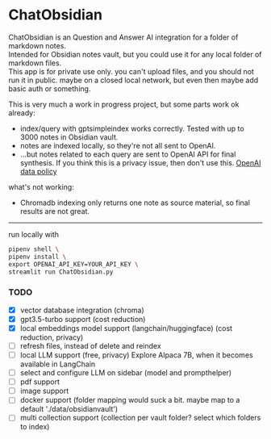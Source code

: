 # ChatObsidian

ChatObsidian is an Question and Answer AI integration for a folder of markdown notes.  
Intended for Obsidian notes vault, but you could use it for any local folder of markdown files.  
This app is for private use only. you can't upload files, and you should not run it in public. maybe on a closed local network, but even then maybe add basic auth or something.  

This is very much a work in progress project, but some parts work ok already:  

- index/query with gptsimpleindex works correctly. Tested with up to 3000 notes in Obsidian vault.
- notes are indexed locally, so they're not all sent to OpenAI.
- ...but notes related to each query are sent to OpenAI API for final synthesis. If you think this is a privacy issue, then don't use this. [OpenAI data policy](https://openai.com/policies/api-data-usage-policies)

what's not working:  

- Chromadb indexing only returns one note as source material, so final results are not great.  

---  
  
run locally with

```bash
pipenv shell \
pipenv install \
export OPENAI_API_KEY=YOUR_API_KEY \
streamlit run ChatObsidian.py
```

### TODO

- [x] vector database integration (chroma)
- [x] gpt3.5-turbo support (cost reduction)
- [x] local embeddings model support (langchain/huggingface) (cost reduction, privacy)
- [ ] refresh files, instead of delete and reindex
- [ ] local LLM support (free, privacy) Explore Alpaca 7B, when it becomes available in LangChain
- [ ] select and configure LLM on sidebar (model and prompthelper)
- [ ] pdf support
- [ ] image support
- [ ] docker support (folder mapping would suck a bit. maybe map to a default './data/obsidianvault')
- [ ] multi collection support (collection per vault folder? select which folders to index)

